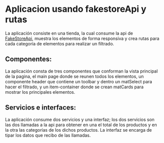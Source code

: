 # Aplicacion usando fakestoreApi y rutas

La aplicación consiste en una tienda, la cual consume la api de [FakeStoreApi](fakestoreapi.com), muestra los elementos de forma responsiva y crea rutas para cada categoría de elementos para realizar un filtrado.

## Componentes:

La aplicación consta de tres componentes que conforman la vista principal de la pagina, el main page donde se reunen todos los elementos, un componente header que contiene un toolbar y dentro un matSelect para hacer el filtrado, y un item-container donde se crean matCards para mostrar los principales elementos.

## Servicios e interfaces:

La aplicación consume dos servicios y una interfaz; los dos servicios son las dos llamadas a la api para obtener en una el total de los productos y en la otra las categorías de los dichos productos. La interfaz se encarga de tipar los datos que recibo de las llamadas.


